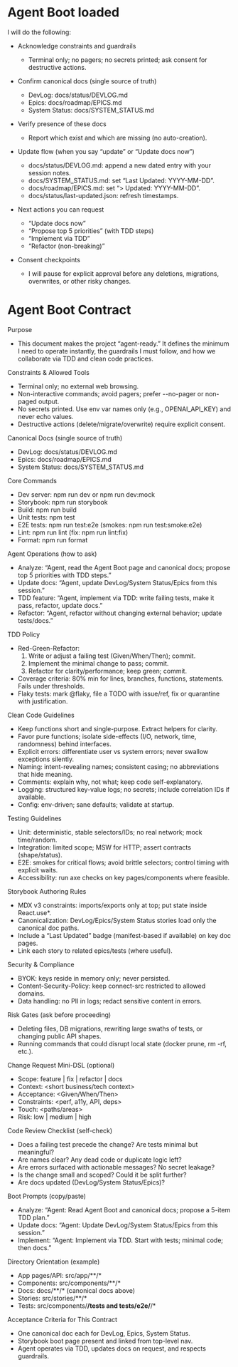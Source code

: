 # Agent Boot loaded

I will do the following:

- Acknowledge constraints and guardrails
  - Terminal only; no pagers; no secrets printed; ask consent for destructive actions.

- Confirm canonical docs (single source of truth)
  - DevLog: docs/status/DEVLOG.md
  - Epics: docs/roadmap/EPICS.md
  - System Status: docs/SYSTEM_STATUS.md

- Verify presence of these docs
  - Report which exist and which are missing (no auto-creation).

- Update flow (when you say “update” or “Update docs now”)
  - docs/status/DEVLOG.md: append a new dated entry with your session notes.
  - docs/SYSTEM_STATUS.md: set “Last Updated: YYYY-MM-DD”.
  - docs/roadmap/EPICS.md: set “> Updated: YYYY-MM-DD”.
  - docs/status/last-updated.json: refresh timestamps.

- Next actions you can request
  - “Update docs now”
  - “Propose top 5 priorities” (with TDD steps)
  - “Implement <feature> via TDD”
  - “Refactor <area> (non-breaking)”

- Consent checkpoints
  - I will pause for explicit approval before any deletions, migrations, overwrites, or other risky changes.


# Agent Boot Contract

Purpose
- This document makes the project “agent-ready.” It defines the minimum I need to operate instantly, the guardrails I must follow, and how we collaborate via TDD and clean code practices.

Constraints & Allowed Tools
- Terminal only; no external web browsing.
- Non-interactive commands; avoid pagers; prefer --no-pager or non-paged output.
- No secrets printed. Use env var names only (e.g., OPENAI_API_KEY) and never echo values.
- Destructive actions (delete/migrate/overwrite) require explicit consent.

Canonical Docs (single source of truth)
- DevLog: docs/status/DEVLOG.md
- Epics: docs/roadmap/EPICS.md
- System Status: docs/SYSTEM_STATUS.md

Core Commands
- Dev server: npm run dev or npm run dev:mock
- Storybook: npm run storybook
- Build: npm run build
- Unit tests: npm test
- E2E tests: npm run test:e2e (smokes: npm run test:smoke:e2e)
- Lint: npm run lint (fix: npm run lint:fix)
- Format: npm run format

Agent Operations (how to ask)
- Analyze: “Agent, read the Agent Boot page and canonical docs; propose top 5 priorities with TDD steps.”
- Update docs: “Agent, update DevLog/System Status/Epics from this session.”
- TDD feature: “Agent, implement <feature> via TDD: write failing tests, make it pass, refactor, update docs.”
- Refactor: “Agent, refactor <area> without changing external behavior; update tests/docs.”

TDD Policy
- Red-Green-Refactor:
  1) Write or adjust a failing test (Given/When/Then); commit.
  2) Implement the minimal change to pass; commit.
  3) Refactor for clarity/performance; keep green; commit.
- Coverage criteria: 80% min for lines, branches, functions, statements. Fails under thresholds.
- Flaky tests: mark @flaky, file a TODO with issue/ref, fix or quarantine with justification.

Clean Code Guidelines
- Keep functions short and single-purpose. Extract helpers for clarity.
- Favor pure functions; isolate side-effects (I/O, network, time, randomness) behind interfaces.
- Explicit errors: differentiate user vs system errors; never swallow exceptions silently.
- Naming: intent-revealing names; consistent casing; no abbreviations that hide meaning.
- Comments: explain why, not what; keep code self-explanatory.
- Logging: structured key-value logs; no secrets; include correlation IDs if available.
- Config: env-driven; sane defaults; validate at startup.

Testing Guidelines
- Unit: deterministic, stable selectors/IDs; no real network; mock time/random.
- Integration: limited scope; MSW for HTTP; assert contracts (shape/status).
- E2E: smokes for critical flows; avoid brittle selectors; control timing with explicit waits.
- Accessibility: run axe checks on key pages/components where feasible.

Storybook Authoring Rules
- MDX v3 constraints: imports/exports only at top; put state inside React.use*.
- Canonicalization: DevLog/Epics/System Status stories load only the canonical doc paths.
- Include a “Last Updated” badge (manifest-based if available) on key doc pages.
- Link each story to related epics/tests (where useful).

Security & Compliance
- BYOK: keys reside in memory only; never persisted.
- Content-Security-Policy: keep connect-src restricted to allowed domains.
- Data handling: no PII in logs; redact sensitive content in errors.

Risk Gates (ask before proceeding)
- Deleting files, DB migrations, rewriting large swaths of tests, or changing public API shapes.
- Running commands that could disrupt local state (docker prune, rm -rf, etc.).

Change Request Mini-DSL (optional)
- Scope: feature | fix | refactor | docs
- Context: <short business/tech context>
- Acceptance: <Given/When/Then>
- Constraints: <perf, a11y, API, deps>
- Touch: <paths/areas>
- Risk: low | medium | high

Code Review Checklist (self-check)
- Does a failing test precede the change? Are tests minimal but meaningful?
- Are names clear? Any dead code or duplicate logic left?
- Are errors surfaced with actionable messages? No secret leakage?
- Is the change small and scoped? Could it be split further?
- Are docs updated (DevLog/System Status/Epics)?

Boot Prompts (copy/paste)
- Analyze: “Agent: Read Agent Boot and canonical docs; propose a 5-item TDD plan.”
- Update docs: “Agent: Update DevLog/System Status/Epics from this session.”
- Implement: “Agent: Implement <feature> via TDD. Start with tests; minimal code; then docs.”

Directory Orientation (example)
- App pages/API: src/app/**/*
- Components: src/components/**/*
- Docs: docs/**/* (canonical docs above)
- Stories: src/stories/**/*
- Tests: src/components/**/__tests__ and tests/e2e/**/*

Acceptance Criteria for This Contract
- One canonical doc each for DevLog, Epics, System Status.
- Storybook boot page present and linked from top-level nav.
- Agent operates via TDD, updates docs on request, and respects guardrails.


